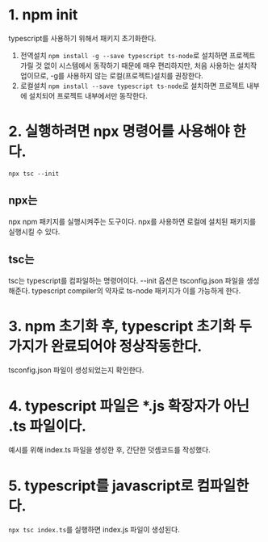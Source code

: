 # 1. npm init
typescript를 사용하기 위해서 패키지 초기화한다.
1. 전역설치
`npm install -g --save typescript ts-node`로 설치하면 프로젝트 가릴 것 없이 시스템에서 동작하기 때문에 매우 편리하지만, 처음 사용하는 설치작업이므로, -g를 사용하지 않는
로컬(프로젝트)설치를 권장한다.
2. 로컬설치
`npm install --save typescript ts-node`로 설치하면 프로젝트 내부에 설치되어 프로젝트 내부에서만 동작한다.

# 2. 실행하려면 npx 명령어를 사용해야 한다.
`npx tsc --init`
## npx는 
npx npm 패키지를 실행시켜주는 도구이다. npx를 사용하면 로컬에 설치된 패키지를 실행시킬 수 있다.
## tsc는
tsc는 typescript를 컴파일하는 명령어이다. --init 옵션은 tsconfig.json 파일을 생성해준다.
typescript compiler의 약자로 ts-node 패키지가 이를 가능하게 한다.

# 3. npm 초기화 후, typescript 초기화 두가지가 완료되어야 정상작동한다.
tsconfig.json 파일이 생성되었는지 확인한다.

# 4. typescript 파일은 *.js 확장자가 아닌 .ts 파일이다.
예시를 위해 index.ts 파일을 생성한 후, 간단한 덧셈코드를 작성했다.

# 5. typescript를 javascript로 컴파일한다.
`npx tsc index.ts`를 실행하면 index.js 파일이 생성된다.
